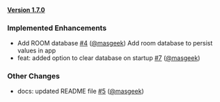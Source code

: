 #### [Version 1.7.0](https://IITA-AKILIMO/rya-android/releases/tag/1.7.0) 
### Implemented Enhancements 
- Add ROOM database [#4](https://IITA-AKILIMO/rya-android/issues/#4) ([@masgeek](https://github.com/@masgeek)) 
 Add room database to persist values in app
- feat: added option to clear database on startup [#7](https://IITA-AKILIMO/rya-android/issues/#7) ([@masgeek](https://github.com/@masgeek))
### Other Changes 
- docs: updated README file [#5](https://IITA-AKILIMO/rya-android/issues/#5) ([@masgeek](https://github.com/@masgeek))
 
 